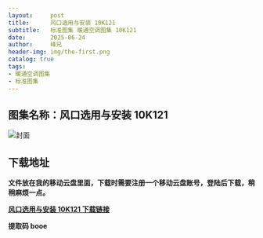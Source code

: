 ```yaml
---
layout:     post
title:      风口选用与安装 10K121
subtitle:   标准图集 暖通空调图集 10K121
date:       2025-06-24
author:     峰兄
header-img: img/the-first.png
catalog: true
tags:
- 暖通空调图集
- 标准图集
---
```

## 图集名称：风口选用与安装 10K121
![封面](https://pic1.imgdb.cn/item/6858f5a158cb8da5c864ef9a.jpg)


## 下载地址 ##
**文件放在我的移动云盘里面，下载时需要注册一个移动云盘账号，登陆后下载，稍稍麻烦一点。**  
  
[**风口选用与安装 10K121 下载链接**](https://caiyun.139.com/w/i/2nQQU9Nzjs0zh)


**提取码 booe**

